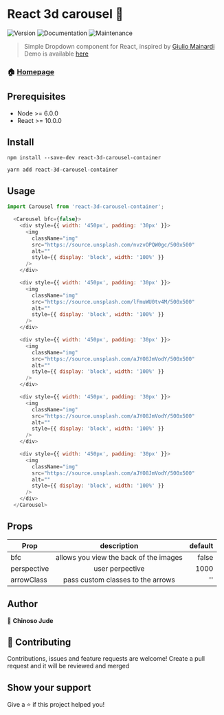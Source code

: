 # React 3d carousel 👋

![Version](https://img.shields.io/badge/node->6.0.0-blue.svg?cacheSeconds=2592000) ![Documentation](https://img.shields.io/badge/documentation-yes-brightgreen.svg) ![Maintenance](https://img.shields.io/badge/Maintained%3F-yes-green.svg)

> Simple Dropdown component for React, inspired by [Giulio Mainardi](https://www.sitepoint.com/building-3d-rotating-carousel-css-javascript/)
> Demo is available [here](https://react-ed-carousel.herokuapp.com/)

### 🏠 [Homepage](https://github.com/cvjude/react-3d-carousel/tree/main)

## Prerequisites

- Node >= 6.0.0
- React >= 10.0.0

## Install

```
npm install --save-dev react-3d-carousel-container

yarn add react-3d-carousel-container
```

## Usage

```Javascript
import Carousel from 'react-3d-carousel-container';

  <Carousel bfc={false}>
    <div style={{ width: '450px', padding: '30px' }}>
      <img
        className="img"
        src="https://source.unsplash.com/nvzvOPQW0gc/500x500"
        alt=""
        style={{ display: 'block', width: '100%' }}
      />
    </div>

    <div style={{ width: '450px', padding: '30px' }}>
      <img
        className="img"
        src="https://source.unsplash.com/lFmuWU0tv4M/500x500"
        alt=""
        style={{ display: 'block', width: '100%' }}
      />
    </div>

    <div style={{ width: '450px', padding: '30px' }}>
      <img
        className="img"
        src="https://source.unsplash.com/aJYO8JmVodY/500x500"
        alt=""
        style={{ display: 'block', width: '100%' }}
      />
    </div>

    <div style={{ width: '450px', padding: '30px' }}>
      <img
        className="img"
        src="https://source.unsplash.com/aJYO8JmVodY/500x500"
        alt=""
        style={{ display: 'block', width: '100%' }}
      />
    </div>

    <div style={{ width: '450px', padding: '30px' }}>
      <img
        className="img"
        src="https://source.unsplash.com/aJYO8JmVodY/500x500"
        alt=""
        style={{ display: 'block', width: '100%' }}
      />
    </div>
  </Carousel>
```

## Props

| Prop        |              description               | default |
| ----------- | :------------------------------------: | ------: |
| bfc         | allows you view the back of the images |   false |
| perspective |            user perpective             |    1000 |
| arrowClass  |   pass custom classes to the arrows    |      '' |

## Author

👤 **Chinoso Jude**

## 🤝 Contributing

Contributions, issues and feature requests are welcome!
Create a pull request and it will be reviewed and merged

## Show your support

Give a ⭐️ if this project helped you!
